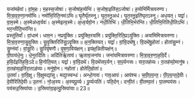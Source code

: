 

  
यजा॑महेवां। वां॒म॒हः। म॒हस्स॒जोषाः॑। स॒जोषा॑ह॒व्येभिः॑। स॒जोषा॒इति॑स॒ऽजोषाः॑। ह॒व्येभि॑र्मित्रावरुणा। मि॒त्रा॒व॒रु॒णा॒नमो॑भिः। नमो॑भि॒रिति॒नमः॑ऽभिः॥ घृ॒तैर्घृ॑तस्नू। घृ॒त॒स्नू॒अध॑। घृ॒त॒स्नू॒इति॑घृतऽस्नू। अध॒यत्। यद्वां॑। वा॒म॒स्मे। अ॒स्मेअ॑ध्व॒र्यवः॑। अ॒स्मेइत्य॒स्मे। अ॒ध्व॒र्यवो॒न। नधी॒तिभिः॑। धी॒तिभि॒र्भर॑न्ति। धी॒तिभि॒रिति॑धी॒तिऽभिः॑। भर॒न्तीति॒भर॑न्ति॥  
प्रस्तु॑तिर्वां। वां॒धाम॑। धाम॒न। नप्रयु॑क्तिः। प्रयु॑क्ति॒रया॑मि। प्रयु॑क्ति॒रिति॒प्रऽयु॑क्तिः। अया॑मिमित्रावरुणा। मि॒त्रा॒व॒रुणा॒सु॒वृ॒क्तिः। सु॒वृ॒क्तिरिति॑सु॒ऽवृ॒क्तिः॥ अ॒न॒क्तियत्। यद्वां॑। वां॒वि॒दथे॑षु। वि॒दथे॑षु॒होता॑। होता॑सु॒म्नं। सु॒म्नंवां॑। वां॒सू॒रिः। सू॒रिवृ॑षणौ। वृ॒ष॒णा॒विय॑क्षन्। इय॑क्ष॒न्नितीयक्ष॑न्॥  
पी॒पाय॑धे॒नुः। धे॒नुरदि॑तिः। अदि॑तिर्ऋ॒ताय॑। ऋ॒ताय॒जना॑य। जना॑यमित्रावरुणा। मि॒त्रा॒व॒रु॒णा॒ह॒वि॒र्दे। ह॒वि॒र्दइति॑ह॒विः॒ऽदे॥ हि॒नोति॒यत्। यद्वां॑। वां॒वि॒दथे॑। वि॒दथे॑सप॒र्यन्। स॒प॒र्यन्त्सः। सरा॒तह॑व्यः। रा॒तह॑व्यो॒मानु॑षः। रा॒तह॑व्य॒इति॑रा॒तऽह॑व्यः। मनु॑षो॒न। नहोता॑। होतेति॒होता॑॥  
उ॒तवां॑। वां॒वि॒क्षु। वि॒क्षुमद्या॑सु। मद्या॒स्वन्धः॑। अन्धो॒गावः॑। गाव॒आपः॑। आप॑श्च। च॒पी॒प॒य॒न्त॒। पी॒प॒य॒न्त॒दे॒वीः। दे॒वीरिति॑दे॒वीः॥ उ॒तनः॑। नो॒अ॒स्य। अ॒स्यपू॒र्व्यः। पू॒र्व्यःपतिः॑। पति॒र्दन्। दन्वी॒तं। वी॒तम्पा॒तं। पा॒तम्पय॑सः। पय॑सउ॒स्रिया॑याः। उ॒स्रिया॑या॒इत्यु॒स्रिया॑याः॥ 23॥  
